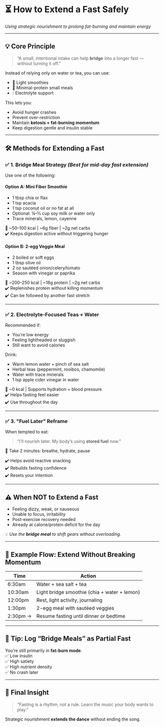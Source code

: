 # ⏳ How to Extend a Fast Safely  
*Using strategic nourishment to prolong fat-burning and maintain energy*

---

## 💡 Core Principle

> “A small, intentional intake can help **bridge** into a longer fast — without turning it off.”

Instead of relying only on water or tea, you can use:
- 🥤 Light smoothies  
- 🍳 Minimal-protein small meals  
- 💧 Electrolyte support  

This lets you:
- Avoid hunger crashes  
- Prevent over-restriction  
- Maintain **ketosis + fat-burning momentum**  
- Keep digestion gentle and insulin stable

---

## 🛠️ Methods for Extending a Fast

### ✅ 1. **Bridge Meal Strategy** *(Best for mid-day fast extension)*

Use one of the following:

#### Option A: Mini Fiber Smoothie  
- 1 tbsp chia or flax  
- 1 tsp acacia  
- 1 tsp coconut oil or no fat at all  
- Optional: ¼–½ cup soy milk or water only  
- Trace minerals, lemon, cayenne  

🧾 ~50–100 kcal | ~6g fiber | ~2g net carbs  
✔️ Keeps digestion active without triggering hunger

#### Option B: 2-egg Veggie Meal  
- 2 boiled or soft eggs  
- 1 tbsp olive oil  
- 2 oz sautéed onion/celery/tomato  
- Season with vinegar or paprika  

🧾 ~200–250 kcal | ~18g protein | ~2g net carbs  
✔️ Replenishes protein without killing momentum  
✔️ Can be followed by another fast stretch  

---

### ✅ 2. **Electrolyte-Focused Teas + Water**

Recommended if:
- You’re low energy  
- Feeling lightheaded or sluggish  
- Still want to avoid calories  

Drink:
- Warm lemon water + pinch of sea salt  
- Herbal teas (peppermint, rooibos, chamomile)  
- Water with trace minerals  
- 1 tsp apple cider vinegar in water  

🧾 ~0 kcal | Supports hydration + blood pressure  
✔️ Helps fasting feel easier  
✔️ Use throughout the day

---

### ✅ 3. **"Fuel Later" Reframe**

When tempted to eat:
> “I’ll nourish later. My body’s using **stored fuel** now.”

🧘 Take 2 minutes: breathe, hydrate, pause

✔️ Helps avoid reactive snacking  
✔️ Rebuilds fasting confidence  
✔️ Resets your intention  

---

## ⚠️ When NOT to Extend a Fast

- Feeling dizzy, weak, or nauseous  
- Unable to focus, irritability  
- Post-exercise recovery needed  
- Already at calorie/protein deficit for the day  

💡 *Use the **bridge meal** to shift gears without overloading.*

---

## 🔁 Example Flow: Extend Without Breaking Momentum

| Time     | Action                                 |
|----------|-----------------------------------------|
| 6:30am   | Water + sea salt + tea  
| 10:30am  | Light bridge smoothie (chia + water + lemon)  
| 12:00pm  | Rest, light activity, journaling  
| 1:30pm   | 2-egg meal with sautéed veggies  
| 2:30pm →| Resume fasting until dinner or bedtime  

---

## 🧾 Tip: Log “Bridge Meals” as Partial Fast

You’re still primarily in **fat-burn mode**.  
✅ Low insulin  
✅ High satiety  
✅ High nutrient density  
✅ No crash later  

---

## 🧠 Final Insight

> “Fasting is a rhythm, not a rule. Learn the music your body wants to play.”

Strategic nourishment **extends the dance** without ending the song.
